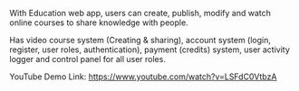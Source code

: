 With Education web app, users can create, publish, modify and watch online courses to share knowledge with people.

Has video course system (Creating & sharing), account system (login, register, user roles, authentication), payment (credits) system, user activity logger and control panel for all user roles.

YouTube Demo Link:
https://www.youtube.com/watch?v=LSFdC0VtbzA
